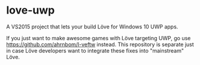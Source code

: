 # love-uwp
A VS2015 project that lets your build Löve for Windows 10 UWP apps.

If you just want to make awesome games with Löve targeting UWP, go use https://github.com/ahrnbom/l-veftw instead. This repository is separate just in case Löve developers want to integrate these fixes into "mainstream" Löve.
